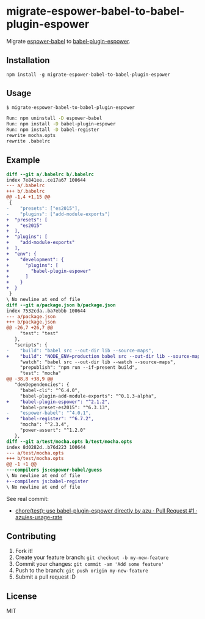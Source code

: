 # migrate-espower-babel-to-babel-plugin-espower

Migrate [espower-babel](https://github.com/power-assert-js/espower-babel "espower-babel") to [babel-plugin-espower](https://github.com/power-assert-js/babel-plugin-espower "babel-plugin-espower").

## Installation

    npm install -g migrate-espower-babel-to-babel-plugin-espower

## Usage

```sh
$ migrate-espower-babel-to-babel-plugin-espower

Run: npm uninstall -D espower-babel
Run: npm install -D babel-plugin-espower
Run: npm install -D babel-register
rewrite mocha.opts
rewrite .babelrc
```

## Example

```diff
diff --git a/.babelrc b/.babelrc
index 7e841ee..ce17a67 100644
--- a/.babelrc
+++ b/.babelrc
@@ -1,4 +1,15 @@
 {
-    "presets": ["es2015"],
-    "plugins": ["add-module-exports"]
+  "presets": [
+    "es2015"
+  ],
+  "plugins": [
+    "add-module-exports"
+  ],
+  "env": {
+    "development": {
+      "plugins": [
+        "babel-plugin-espower"
+      ]
+    }
+  }
 }
\ No newline at end of file
diff --git a/package.json b/package.json
index 7532cda..ba7ebbb 100644
--- a/package.json
+++ b/package.json
@@ -26,7 +26,7 @@
     "test": "test"
   },
   "scripts": {
-    "build": "babel src --out-dir lib --source-maps",
+    "build": "NODE_ENV=production babel src --out-dir lib --source-maps",
     "watch": "babel src --out-dir lib --watch --source-maps",
     "prepublish": "npm run --if-present build",
     "test": "mocha"
@@ -38,8 +38,9 @@
   "devDependencies": {
     "babel-cli": "^6.4.0",
     "babel-plugin-add-module-exports": "^0.1.3-alpha",
+    "babel-plugin-espower": "^2.1.2",
     "babel-preset-es2015": "^6.3.13",
-    "espower-babel": "^4.0.1",
+    "babel-register": "^6.7.2",
     "mocha": "^2.3.4",
     "power-assert": "^1.2.0"
   },
diff --git a/test/mocha.opts b/test/mocha.opts
index 8d0282d..b76d223 100644
--- a/test/mocha.opts
+++ b/test/mocha.opts
@@ -1 +1 @@
---compilers js:espower-babel/guess
\ No newline at end of file
+--compilers js:babel-register
\ No newline at end of file
```

See real commit:

- [chore(test): use babel-plugin-espower directly by azu · Pull Request #1 · azu/es-usage-rate](https://github.com/azu/es-usage-rate/pull/1/commits/e581cd5f2b87204aff889bc7c4db8b419d799922 "chore(test): use babel-plugin-espower directly by azu · Pull Request #1 · azu/es-usage-rate")

## Contributing

1. Fork it!
2. Create your feature branch: `git checkout -b my-new-feature`
3. Commit your changes: `git commit -am 'Add some feature'`
4. Push to the branch: `git push origin my-new-feature`
5. Submit a pull request :D

## License

MIT